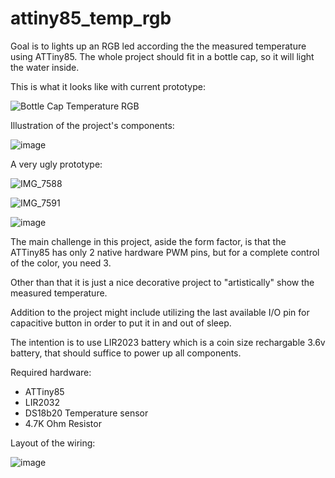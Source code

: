 # attiny85_temp_rgb
Goal is to lights up an RGB led according the the measured temperature using ATTiny85.
The whole project should fit in a bottle cap, so it will light the water inside.

This is what it looks like with current prototype:

![Bottle Cap Temperature RGB](https://github.com/omeriko9/attiny85_temp_rgb/assets/5153984/1165fdb6-0bf3-4a1a-85f0-aaf182df7579)

Illustration of the project's components:

![image](https://github.com/omeriko9/attiny85_temp_rgb/assets/5153984/182cc313-af74-4705-86bd-bfab3d0ed3df)

A very ugly prototype:

![IMG_7588](https://github.com/omeriko9/attiny85_temp_rgb/assets/5153984/0baba867-896b-4b56-8bca-c7f0f44a1cbc)

![IMG_7591](https://github.com/omeriko9/attiny85_temp_rgb/assets/5153984/b708f1e0-60a1-461c-bf74-1f89598e79fa)

![image](https://github.com/omeriko9/attiny85_temp_rgb/assets/5153984/a0d8fbde-d156-431b-abeb-bb5dbc445f2b)


The main challenge in this project, aside the form factor, is that the ATTiny85 has only 2 native hardware PWM pins, but for a complete control of the color, you need 3.

Other than that it is just a nice decorative project to "artistically" show the measured temperature.

Addition to the project might include utilizing the last available I/O pin for capacitive button in order to put it in and out of sleep.

The intention is to use LIR2023 battery which is a coin size rechargable 3.6v battery, that should suffice to power up all components.

Required hardware:
- ATTiny85
- LIR2032
- DS18b20 Temperature sensor
- 4.7K Ohm Resistor

Layout of the wiring:

![image](https://github.com/omeriko9/attiny85_temp_rgb/assets/5153984/d878c242-1caa-4bff-b612-7e1b3fcd3553)



